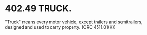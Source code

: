 402.49 TRUCK.
=============

"Truck" means every motor vehicle, except trailers and semitrailers,
designed and used to carry property. (ORC 4511.01(K))

